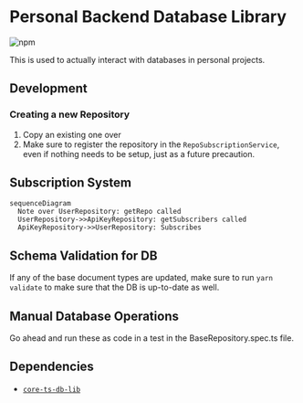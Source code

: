 # Personal Backend Database Library

![npm](https://img.shields.io/npm/v/%40aneuhold%2Fbe-ts-db-lib)

This is used to actually interact with databases in personal projects.

## Development

### Creating a new Repository

1. Copy an existing one over
2. Make sure to register the repository in the `RepoSubscriptionService`, even if nothing needs to be setup, just as a future precaution.

## Subscription System

```mermaid
sequenceDiagram
  Note over UserRepository: getRepo called
  UserRepository->>ApiKeyRepository: getSubscribers called
  ApiKeyRepository->>UserRepository: Subscribes
```

## Schema Validation for DB

If any of the base document types are updated, make sure to run `yarn validate`
to make sure that the DB is up-to-date as well.

## Manual Database Operations

Go ahead and run these as code in a test in the BaseRepository.spec.ts file.

## Dependencies

- [`core-ts-db-lib`](https://github.com/aneuhold/core-ts-db-lib)

